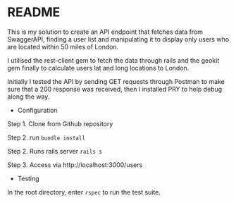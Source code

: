 # README

This is my solution to create an API endpoint that fetches data from SwaggerAPI, finding a user list and manipulating it to display only users who are located within 50 miles of London.

I utilised the rest-client gem to fetch the data through rails and the geokit gem finally to calculate users lat and long locations to London. 

Initially I tested the API by sending GET requests through Postman to make sure that a 200 response was received, then I installed PRY to help debug along the way.

* Configuration

Step 1. Clone from Github repository

Step 2. run ```bundle install```

Step 2. Runs rails server ```rails s```

Step 3. Access via http://localhost:3000/users 

* Testing

In the root directory, enter ```rspec``` to run the test suite.
